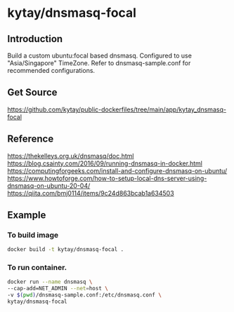 
# kytay/dnsmasq-focal

## Introduction
Build a custom ubuntu:focal based dnsmasq.
Configured to use "Asia/Singapore" TimeZone.
Refer to dnsmasq-sample.conf for recommended configurations.

## Get Source
https://github.com/kytay/public-dockerfiles/tree/main/app/kytay_dnsmasq-focal

## Reference
https://thekelleys.org.uk/dnsmasq/doc.html
https://blog.csainty.com/2016/09/running-dnsmasq-in-docker.html
https://computingforgeeks.com/install-and-configure-dnsmasq-on-ubuntu/
https://www.howtoforge.com/how-to-setup-local-dns-server-using-dnsmasq-on-ubuntu-20-04/
https://qiita.com/bmj0114/items/9c24d863bcab1a634503

## Example

### To build image

```bash
docker build -t kytay/dnsmasq-focal .
```

### To run container.

```bash
docker run --name dnsmasq \
--cap-add=NET_ADMIN --net=host \
-v $(pwd)/dnsmasq-sample.conf:/etc/dnsmasq.conf \
kytay/dnsmasq-focal
```